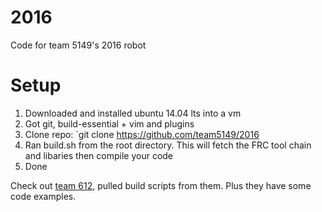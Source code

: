 # 2016
Code for team 5149's 2016 robot

# Setup
1. Downloaded and installed ubuntu 14.04 lts into a vm 
2. Got git, build-essential + vim and plugins
3. Clone repo: `git clone https://github.com/team5149/2016
4. Ran build.sh from the root directory. This will fetch the FRC tool chain and libaries then compile your code
5. Done

Check out [team 612](https://github.com/Chantilly612Code/), pulled build scripts from them. Plus they have some code examples. 
